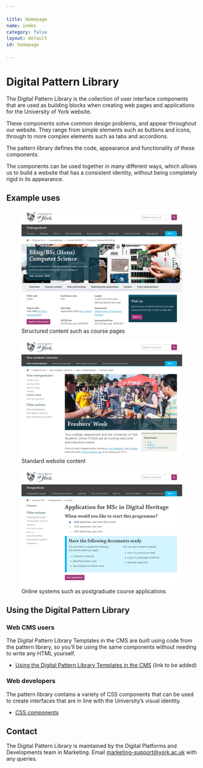 ```yaml
---

title: Homepage
name: index
category: false
layout: default
id: homepage

---
```


# Digital Pattern Library

<div class="lead"><p>The Digital Pattern Library is the collection of user interface components that are used as building blocks when creating web pages and applications for the University of York website.</p></div>

These components solve common design problems, and appear throughout our website. They range from simple elements such as buttons and icons, through to more complex elements such as tabs and accordions.

The pattern library defines the code, appearance and functionality of these components.

The components can be used together in many different ways, which allows us to build a website that has a consistent identity, without being completely rigid in its appearance.

## Example uses

<div class="o-grid__row">
  <div class="o-grid__box o-grid__box--third">
    <figure class="c-figure">
      <img alt="" class="c-figure__image" src="../media/pattern-library-example-course.png">
      <figcaption class="c-figure__caption c-figure__caption--below">Structured content such as course pages</figcaption>
    </figure>
  </div>
  <div class="o-grid__box o-grid__box--third o-grid__box--half@small">
    <figure class="c-figure">
      <img  alt="" class="c-figure__image" src="../media/pattern-library-example-content.png">
      <figcaption class="c-figure__caption c-figure__caption--below">Standard website content</figcaption>
    </figure>
  </div>
  <div class="o-grid__box o-grid__box--third o-grid__box--half@small">
    <figure class="c-figure">
      <img  alt="" class="c-figure__image" src="../media/pattern-library-example-pg-application.png">
      <figcaption class="c-figure__caption c-figure__caption--below">Online systems such as postgraduate course applications</figcaption>
    </figure>
  </div>
</div>




## Using the Digital Pattern Library

<div class="o-grid__row js-equal-height-row">
  <div class="o-grid__box o-grid__box--half">
    <div class="c-panel">
      <div class="c-panel__content">
        <h3> Web CMS users</h3>
        <p>The Digital Pattern Library Templates in the CMS are built using code from the pattern library, so you’ll be using the same components without needing to write any HTML yourself.</p>
        <ul>
          <li><a href="#">Using the Digital Pattern Library Templates in the CMS</a> (link to be added)</li>
        </ul>
      </div>
    </div>
  </div>

  <div class="o-grid__box o-grid__box--half">
    <div class="c-panel">
      <div class="c-panel__content">
        <h3> Web developers</h3>
        <p>The pattern library contains a variety of CSS components that can be used to create interfaces that are in line with the University’s visual identity.</p>
        <ul>
          <li><a href="/css-components/">CSS components</a></li>
        </ul>
      </div>
    </div>
  </div>
</div>

## Contact

The Digital Pattern Library is maintained by the Digital Platforms and Developments team in Marketing. Email [marketing-support@york.ac.uk](mailto:marketing-support@york.ac.uk) with any queries.
